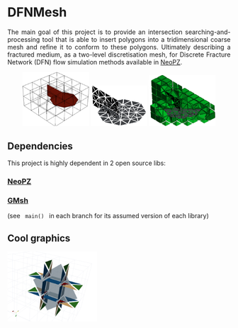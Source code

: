 

<p align="center"> 
 <h1> DFNMesh </h1>
</p>

<p align="justify">
The main goal of this project is to provide an intersection searching-and-processing tool that is able to insert polygons into a tridimensional coarse mesh and refine it to conform to these polygons. Ultimately describing a fractured medium, as a two-level discretisation mesh, for Discrete Fracture Network (DFN) flow simulation methods available in <a href="https://github.com/labmec/neopz">NeoPZ</a>.
 </p>

<p align="center">
<img src="./documentation/img/octagon-macros.png" title="Fracture planes in coarse mesh" width="30%" height="30%"/>
<img src="./documentation/img/octagon-frac.png" title="Fracture surfaces" width="25%" height="25%" /> 
<img src="./documentation/img/octagon-vol.png" title="Submesh" width="30%" height="30%" />
</p>

## Dependencies
This project is highly dependent in 2 open source libs:
### [NeoPZ](https://github.com/labmec/neopz "NeoPZ repository")
### [GMsh](https://gitlab.onelab.info/gmsh/gmsh "GMsh repository")

(see <code> main() </code> in each branch for its assumed version of each library)

## Cool graphics
<p>
<img src="./documentation/img/colored-refpatterns.png" title="Refinement patterns conforming to fracture surface" width="40%" height="40%"/>
</p>

